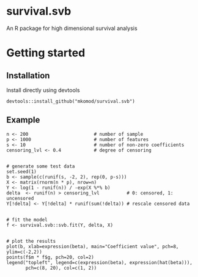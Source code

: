 # survival.svb

An R package for high dimensional survival analysis

# Getting started

## Installation

Install directly using devtools

```{R}
devtools::install_github("mkomod/survival.svb")
```

## Example

```{R}
n <- 200                        # number of sample
p <- 1000                       # number of features
s <- 10                         # number of non-zero coefficients
censoring_lvl <- 0.4            # degree of censoring


# generate some test data
set.seed(1)
b <- sample(c(runif(s, -2, 2), rep(0, p-s)))
X <- matrix(rnorm(n * p), nrow=n)
Y <- log(1 - runif(n)) / -exp(X %*% b)
delta  <- runif(n) > censoring_lvl   		# 0: censored, 1: uncensored
Y[!delta] <- Y[!delta] * runif(sum(!delta))	# rescale censored data


# fit the model
f <- survival.svb::svb.fit(Y, delta, X)


# plot the results
plot(b, xlab=expression(beta), main="Coefficient value", pch=8, ylim=c(-2,2))
points(f$m * f$g, pch=20, col=2)
legend("topleft", legend=c(expression(beta), expression(hat(beta))),
       pch=c(8, 20), col=c(1, 2))
```

